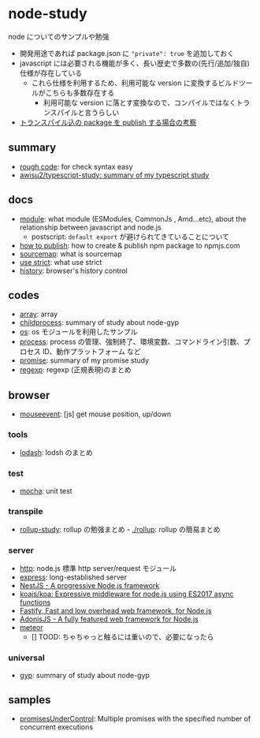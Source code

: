 # node-study

node についてのサンプルや勉强

- 開発用途であれば package.json に `"private": true` を追加しておく
- javascript には必要される機能が多く、長い歴史で多数の(先行/追加/独自)仕様が存在している
  - これら仕様を利用するため、利用可能な version に変換するビルドツールがこちらも多数存在する
    - 利用可能な version に落とす変換なので、コンパイルではなくトランスパイルと言うらしい
- [トランスパイル込の package を publish する場合の考察](./howToPublish)

## summary

- [rough code](./roughCode/): for check syntax easy
- [awisu2/typescript\-study: summary of my typescript study](https://github.com/awisu2/typescript-study)

## docs

- [module](./docs/module.md): what module (ESModules, CommonJs , Amd...etc), about the relationship between javascript and node.js
  - postscript: `default export` が避けられてきていることについて
- [how to publish](./howToPublish): how to create & publish npm package to npmjs.com
- [sourcemap](./docs/sourcemap.md): what is sourcemap
- [use strict](./docs/useStrict.md): what use strict
- [history](./docs/history.md): browser's history control

## codes

- [array](./array-study): array
- [childprocess](./childprocess): summary of study about node-gyp
- [os](./os): os モジュールを利用したサンプル
- [process](./process): process の管理、強制終了、環境変数、コマンドライン引数、プロセス ID、動作プラットフォーム など
- [promise](./promise-study): summary of my promise study
- [regexp](./regexp-study): regexp (正規表現)のまとめ

## browser

- [mouseevent](./mouseevent-study/README.md): [js] get mouse position, up/down

### tools

- [lodash](./lodash-study): lodsh のまとめ

### test

- [mocha](./mocha): unit test

### transpile

- [rollup\-study](https://github.com/awisu2/rollup-study): rollup の勉强まとめ - [./rollup](./rollup): rollup の簡易まとめ

### server

- [http](./http-study): node.js 標準 http server/request モジュール
- [express](./express-study): long-established server
- [NestJS \- A progressive Node\.js framework](https://nestjs.com/)
- [koajs/koa: Expressive middleware for node\.js using ES2017 async functions](https://github.com/koajs/koa)
- [Fastify, Fast and low overhead web framework, for Node\.js](https://www.fastify.io/)
- [AdonisJS \- A fully featured web framework for Node\.js](https://adonisjs.com/)
- [meteor](./meteor-study)
  - [] TOOD: ちゃちゃっと触るには重いので、必要になったら

### universal

- [gyp](./gyp): summary of study about node-gyp

## samples

- [promisesUnderControl](./samples/promisesUnderControl.ts): Multiple promises with the specified number of concurrent executions
